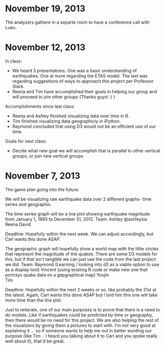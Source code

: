 November 19, 2013
================
The analyzers gathere in a separte room to have a conference call with Luen.

November 12, 2013
================
In class: 
* We heard 3 presentations. One was a basic understanding of earthquakes. One at more regarding the ETAS model. The last was regarding suggestions of ways to approach this project per Professor Stark.
* Reena and Tim have accomplished their goals in helping our group and will proceed to join other groups (Thanks guys! :) )

Accomplishments since last class:
* Reena and Ashley finished visualizing data over time in R.
* Tim finished visualizing data geographicly in iPython.
* Raymond concluded that using D3 would not be an efficient use of our time.

Goals for next class:
* Decide what new goal we will accomplish that is parallel to other vertical groups, or join new vertical groups


November 7, 2013
===============

The game plan going into the future: 

We will be visualizing raw earthquake data over 2 different graphs- time series and geographic.

The time series graph will be a line plot showing earthquake magnitude from January 1, 1993 to December 31, 2012. 
Team:
Ashley @ashleysia
Reena
David 

Deadline: Hopefully within the next week. We can adjust accordingly, but Carl wants this done ASAP. 

The geographic graph will hopefully show a world map with the little circles that represent the magnitude of the quakes. There are some D3 models for this, but if that isn't tangible we can just use the code from the last project we did.
Team:
Raymond  (Learning / looking into d3 as a viable option to use as a display tool) 
Vincent  (using existing R code or make new one that portrays quake data on a gepgraphical map) 
Yoojin  
Tim

Deadline: Hopefully within the next 2 weeks or so. like probably the 21st at the latest. Again, Carl wants this done ASAP but I told him this one will take more time than the line plot.

Just to reiterate, one of our main purposes is to prove that there is a need to do models. Like if earthquakes could be predicted by time or geography, then there would be no need for this project. We are also helping the rest of the visualizers by giving them a pictures to start with. I'm not very good at explaining it ... so if someone wants to help me out in better wording our purpose (like Tim .. I heard you talking about it to Carl and you spoke really well about it), that'd be great.
